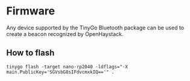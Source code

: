 # Firmware

Any device supported by the TinyGo Bluetooth package can be used to create a beacon recognized by OpenHaystack.

## How to flash

```shell
tinygo flash -target nano-rp2040 -ldflags="-X main.PublicKey='SGVsbG8sIFdvcmxkIQ=='" .

```

